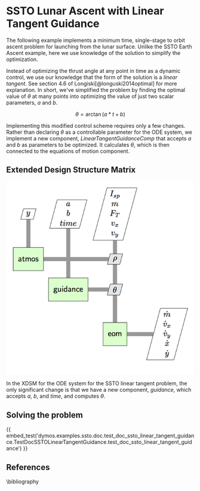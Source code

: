 # SSTO Lunar Ascent with Linear Tangent Guidance

The following example implements a minimum time, single-stage to orbit
ascent problem for launching from the lunar surface. Unlike the SSTO
Earth Ascent example, here we use knowledge of the solution to simplify
the optimization.

Instead of optimizing the thrust angle at any point in time as a dynamic
control, we use our knowledge that the form of the solution is a
_linear tangent_. See section 4.6 of Longiski[@longuski2014optimal] for more
explanation. In short, we've simplified the problem by finding the
optimal value of $\theta$ at many points into optimizing the value of
just two scalar parameters, $a$ and $b$.

$$\theta = \arctan{\left(a * t + b\right)}$$

Implementing this modified control scheme requires only a few changes.
Rather than declaring $\theta$ as a controllable parameter for the ODE system, we implement a new component, _LinearTangentGuidanceComp_ that accepts $a$ and $b$ as parameters to be optimized.
It calculates $\theta$, which is then connected to the equations of motion component.

## Extended Design Structure Matrix

![The XDSM diagram for the ODE system in the SSTO inear tangent problem.](ssto_linear_tangent_xdsm.png)

In the XDSM for the ODE system for the SSTO linear tangent problem, the
only significant change is that we have a new component,
_guidance_, which accepts $a$, $b$, and $time$, and computes
$\theta$.

## Solving the problem

{{ embed_test('dymos.examples.ssto.doc.test_doc_ssto_linear_tangent_guidance.TestDocSSTOLinearTangentGuidance.test_doc_ssto_linear_tangent_guidance') }}

## References

\bibliography
